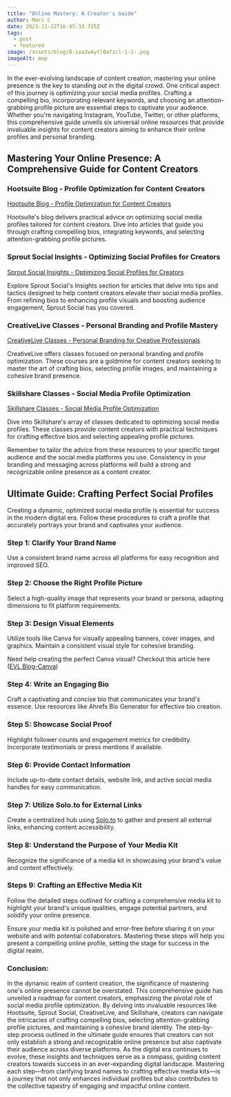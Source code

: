 ```yaml
---
title: "Online Mastery: A Creator's Guide"
author: Marc C
date: 2023-11-22T16:45:33.725Z
tags:
  - post
  - featured
image: /assets/blog/8-iva2w4ytl0afzcl-1-1-.png
imageAlt: mop
---
```

In the ever-evolving landscape of content creation, mastering your online presence is the key to standing out in the digital crowd. One critical aspect of this journey is optimizing your social media profiles. Crafting a compelling bio, incorporating relevant keywords, and choosing an attention-grabbing profile picture are essential steps to captivate your audience. Whether you're navigating Instagram, YouTube, Twitter, or other platforms, this comprehensive guide unveils six universal online resources that provide invaluable insights for content creators aiming to enhance their online profiles and personal branding.

## Mastering Your Online Presence: A Comprehensive Guide for Content Creators

### Hootsuite Blog - Profile Optimization for Content Creators

[Hootsuite Blog - Profile Optimization for Content Creators](https://blog.hootsuite.com/social-media-profile-tips/)

Hootsuite's blog delivers practical advice on optimizing social media profiles tailored for content creators. Dive into articles that guide you through crafting compelling bios, integrating keywords, and selecting attention-grabbing profile pictures.

### Sprout Social Insights - Optimizing Social Profiles for Creators

[Sprout Social Insights - Optimizing Social Profiles for Creators](https://sproutsocial.com/insights/social-media-maturity/)

Explore Sprout Social's Insights section for articles that delve into tips and tactics designed to help content creators elevate their social media profiles. From refining bios to enhancing profile visuals and boosting audience engagement, Sprout Social has you covered.

### CreativeLive Classes - Personal Branding and Profile Mastery

[CreativeLive Classes - Personal Branding for Creative Professionals](https://www.creativelive.com/class/personal-branding-for-creative-professionals)

CreativeLive offers classes focused on personal branding and profile optimization. These courses are a goldmine for content creators seeking to master the art of crafting bios, selecting profile images, and maintaining a cohesive brand presence.

### Skillshare Classes - Social Media Profile Optimization

[Skillshare Classes - Social Media Profile Optimization](https://www.skillshare.com/browse/social-media-profile)

Dive into Skillshare's array of classes dedicated to optimizing social media profiles. These classes provide content creators with practical techniques for crafting effective bios and selecting appealing profile pictures.

Remember to tailor the advice from these resources to your specific target audience and the social media platforms you use. Consistency in your branding and messaging across platforms will build a strong and recognizable online presence as a content creator.

## Ultimate Guide: Crafting Perfect Social Profiles

Creating a dynamic, optimized social media profile is essential for success in the modern digital era. Follow these procedures to craft a profile that accurately portrays your brand and captivates your audience.

### Step 1: Clarify Your Brand Name

Use a consistent brand name across all platforms for easy recognition and improved SEO.

### Step 2: Choose the Right Profile Picture

Select a high-quality image that represents your brand or persona, adapting dimensions to fit platform requirements.

### Step 3: Design Visual Elements

Utilize tools like Canva for visually appealing banners, cover images, and graphics. Maintain a consistent visual style for cohesive branding.

Need help creating the perfect Canva visual? Checkout this article here ([EVL Blog-Canva](https://blog.evolvedlotus.com/blog/2023-11-20-boost-tiktok-visuals-top-online-resources/))

### Step 4: Write an Engaging Bio

Craft a captivating and concise bio that communicates your brand's essence. Use resources like Ahrefs Bio Generator for effective bio creation.

### Step 5: Showcase Social Proof

Highlight follower counts and engagement metrics for credibility. Incorporate testimonials or press mentions if available.

### Step 6: Provide Contact Information

Include up-to-date contact details, website link, and active social media handles for easy communication.

### Step 7: Utilize Solo.to for External Links

Create a centralized hub using [Solo.to](https://solo.to/inv/NTM4ODY2) to gather and present all external links, enhancing content accessibility.

### Step 8: Understand the Purpose of Your Media Kit

Recognize the significance of a media kit in showcasing your brand's value and content effectively.

### Steps 9: Crafting an Effective Media Kit

Follow the detailed steps outlined for crafting a comprehensive media kit to highlight your brand's unique qualities, engage potential partners, and solidify your online presence.

Ensure your media kit is polished and error-free before sharing it on your website and with potential collaborators. Mastering these steps will help you present a compelling online profile, setting the stage for success in the digital realm.

### Conclusion:

In the dynamic realm of content creation, the significance of mastering one's online presence cannot be overstated. This comprehensive guide has unveiled a roadmap for content creators, emphasizing the pivotal role of social media profile optimization. By delving into invaluable resources like Hootsuite, Sprout Social, CreativeLive, and Skillshare, creators can navigate the intricacies of crafting compelling bios, selecting attention-grabbing profile pictures, and maintaining a cohesive brand identity. The step-by-step process outlined in the ultimate guide ensures that creators can not only establish a strong and recognizable online presence but also captivate their audience across diverse platforms. As the digital era continues to evolve, these insights and techniques serve as a compass, guiding content creators towards success in an ever-expanding digital landscape. Mastering each step—from clarifying brand names to crafting effective media kits—is a journey that not only enhances individual profiles but also contributes to the collective tapestry of engaging and impactful online content.